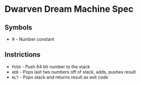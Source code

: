 # Dwarven Dream Machine Spec

## Symbols

* \#     - Number constant

## Instrictions

* `PUSH`   - Push 64 bit number to the stack
* `ADD`    - Pops last two numbers off of stack, adds, pushes result
* `HLT`    - Pops stack and returns result as exit code
